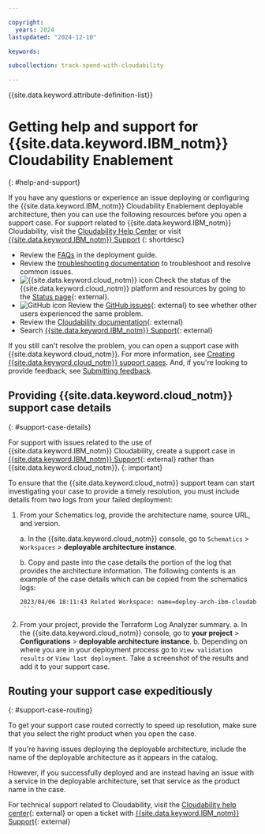 ```yaml
---

copyright:
  years: 2024
lastupdated: "2024-12-10"

keywords:

subcollection: track-spend-with-cloudability

---
```


{{site.data.keyword.attribute-definition-list}}



# Getting help and support for {{site.data.keyword.IBM_notm}} Cloudability Enablement
{: #help-and-support}

If you have any questions or experience an issue deploying or configuring the {{site.data.keyword.IBM_notm}} Cloudability Enablement deployable architecture, then you can use the following resources before you open a support case. For support related to {{site.data.keyword.IBM_notm}} Cloudability, visit the [Cloudability Help Center](https://help.apptio.com/en-us/cloudability/home.htm) or visit [{{site.data.keyword.IBM_notm}} Support](https://www.ibm.com/mysupport/s/)
{: shortdesc}

* Review the [FAQs](/docs/track-spend-with-cloudability?topic=track-spend-with-cloudability-ibm-cloud-enablement-faqs) in the deployment guide.
* Review the [troubleshooting documentation](/docs/track-spend-with-cloudability?topic=track-spend-with-cloudability-ts-deploy-failed) to troubleshoot and resolve common issues.
* ![{{site.data.keyword.cloud_notm}} icon](../icons/ibm-cloud-16.svg "{{site.data.keyword.cloud_notm}} icon") Check the status of the {{site.data.keyword.cloud_notm}} platform and resources by going to the [Status page](https://cloud.ibm.com/status){: external}.
* ![GitHub icon](../icons/logo-github-16.svg "GitHub icon") Review the [GitHub issues](https://github.com/terraform-ibm-modules/terraform-ibm-cloudability-onboarding){: external} to see whether other users experienced the same problem.
* Review the [Cloudability documentation](https://help.apptio.com/en-us/cloudability/product/setup_ibm_cloud_credentials_using_da_method.htm){: external}
* Search [{{site.data.keyword.IBM_notm}} Support](https://www.ibm.com/mysupport/s/){: external}

If you still can't resolve the problem, you can open a support case with {{site.data.keyword.cloud_notm}}. For more information, see [Creating {{site.data.keyword.cloud_notm}} support cases](/docs/account?topic=account-open-case&interface=ui). And, if you're looking to provide feedback, see [Submitting feedback](/docs/overview?topic=overview-feedback).

## Providing {{site.data.keyword.cloud_notm}} support case details
{: #support-case-details}

For support with issues related to the use of {{site.data.keyword.IBM_notm}} Cloudability, create a support case in [{{site.data.keyword.IBM_notm}} Support](https://www.ibm.com/mysupport/s/){: external} rather than {{site.data.keyword.cloud_notm}}.
{: important}

To ensure that the {{site.data.keyword.cloud_notm}} support team can start investigating your case to provide a timely resolution, you must include details from two logs from your failed deployment:


1. From your Schematics log, provide the architecture name, source URL, and version.

    a. In the {{site.data.keyword.cloud_notm}} console, go to `Schematics` > `Workspaces` > **deployable architecture instance**.

    b. Copy and paste into the case details the portion of the log that provides the architecture information. The following contents is an example of the case details which can be copied from the schematics logs:

      ```sh
      2023/04/06 18:11:43 Related Workspace: name=deploy-arch-ibm-cloudability-04-06-2023, sourcerelease=(not specified), sourceurl=https modules/terraform-ibm-cloudability-onboarding/archive/v1.0.3.tar.gz,tolder=terratorm-ibm-terraform-ibm-cloudability-onboarding-1.0.3/modules/roks
       ```

2. From your project, provide the Terraform Log Analyzer summary.
   a. In the {{site.data.keyword.cloud_notm}} console, go to **your project** > **Configurations** > **deployable architecture instance**.
   b. Depending on where you are in your deployment process go to `View validation results` or `View last deployment`. Take a screenshot of the results and add it to your support case.

## Routing your support case expeditiously
{: #support-case-routing}

To get your support case routed correctly to speed up resolution, make sure that you select the right product when you open the case.

If you're having issues deploying the deployable architecture, include the name of the deployable architecture as it appears in the catalog.

However, if you successfully deployed and are instead having an issue with a service in the deployable architecture, set that service as the product name in the case.

For technical support related to Cloudability, visit the [Cloudability help center](https://help.apptio.com/en-us/cloudability/home.htm){: external} or open a ticket with [{{site.data.keyword.IBM_notm}} Support](https://www.ibm.com/mysupport/s/){: external}
